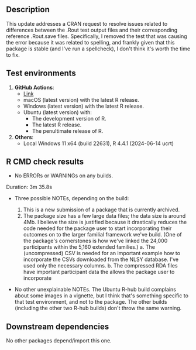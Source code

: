 Description
-----------------------------------------------

This update addresses a CRAN request to resolve issues related to differences between the .Rout test output files and their corresponding reference .Rout.save files. 
Specifically, I removed the test that was causing the error because it was related to spelling, and frankly given that this package is stable (and I've run a spellcheck), I don't think it's worth the time to fix. 


Test environments
-----------------------------------------------

1. **GitHub Actions**:  
    - [Link](https://github.com/nlsy-links/NlsyLinks/actions/runs/11221026211/)
    - macOS (latest version) with the latest R release.
    - Windows (latest version) with the latest R release.
    - Ubuntu (latest version) with:
        - The development version of R.
        - The latest R release.
        - The penultimate release of R.
2. **Others**:
    - Local Windows 11 x64 (build 22631), R 4.4.1 (2024-06-14 ucrt)

R CMD check results
-----------------------------------------------

* No ERRORs or WARNINGs on any builds.

Duration: 3m 35.8s

* Three possible NOTEs, depending on the build:
    1. This is a new submission of a package that is currently archived.
    2. The package size has a few large data files; the data size is around 4Mb.  I believe the size is justified because it drastically reduces the code needed for the package user to start incorporating their outcomes on to the larger familial framework we've build.  (One of the package's cornerstones is how we've linked the 24,000 participants within the 5,160 extended families.)
        a. The (uncompressed) CSV is needed for an important example how to incorporate the CSVs downloaded from the NLSY database.  I've used only the necessary columns.
        b. The compressed RDA files have important participant data the allows the package user to incorporate

* No other unexplainable NOTEs.  The Ubuntu R-hub build complains about some images in a vignette, but I think that's something specific to that test environment, and not to the package.  The other builds (including the other two R-hub builds) don't throw the same warning.

Downstream dependencies
-----------------------------------------------
No other packages depend/import this one.
